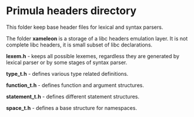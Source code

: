 # Primula headers directory

This folder keep base header files for lexical and syntax parsers.

The folder __xameleon__ is a storage of a libc headers emulation layer. It is not complete libc headers, it is small subset of libc declarations.

__lexem.h__ - keeps all possible lexemes, regardless they are generated by lexical parser or by some stages of syntax parser.

__type_t.h__ - defines various type related definitions.
               
__function_t.h__ - defines function and argument structures.

__statement_t.h__ - defines different statement structures.

__space_t.h__ - defines a base structure for namespaces.


